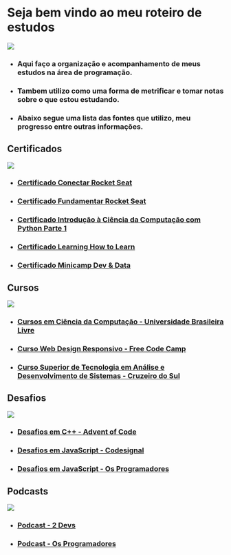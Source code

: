 # Seja bem vindo ao meu roteiro de estudos

<img src="https://i.pinimg.com/originals/3a/b6/d7/3ab6d77c8a571a2124f3d610b5ec2c97.png">

- ### Aqui faço a organização e acompanhamento de meus estudos na área de programação.

- ### Tambem utilizo como uma forma de metrificar e tomar notas sobre o que estou estudando.

- ### Abaixo segue uma lista das fontes que utilizo, meu progresso entre outras informações.

## Certificados
<img src="https://i.pinimg.com/originals/dc/4b/24/dc4b24f1c2a110d7004d3317b948608f.png">
  
- ### [Certificado Conectar Rocket Seat](https://github.com/ValdineiJunior/roteiro-de-estudos/issues/82)
- ### [Certificado Fundamentar Rocket Seat](https://github.com/ValdineiJunior/roteiro-de-estudos/issues/81)
- ### [Certificado Introdução à Ciência da Computação com Python Parte 1](https://github.com/ValdineiJunior/roteiro-de-estudos/issues/78)
- ### [Certificado Learning How to Learn](https://github.com/ValdineiJunior/roteiro-de-estudos/issues/51)
- ### [Certificado Minicamp Dev & Data](https://github.com/ValdineiJunior/roteiro-de-estudos/issues/79)

## Cursos
<img src="https://i.pinimg.com/originals/be/71/98/be7198d8041cd634aad98b501690a8de.png">
  
- ### [Cursos em Ciência da Computação - Universidade Brasileira Livre](https://github.com/ValdineiJunior/roteiro-de-estudos/issues/1)
- ### [Curso Web Design Responsivo - Free Code Camp](https://github.com/ValdineiJunior/roteiro-de-estudos/issues/2)
- ### [Curso Superior de Tecnologia em Análise e Desenvolvimento de Sistemas - Cruzeiro do Sul](https://github.com/ValdineiJunior/roteiro-de-estudos/issues/80)

## Desafios
<img src="https://i.pinimg.com/originals/1d/a4/d7/1da4d788716cfd18e196e0458fe89c60.png">

- ### [Desafios em C++ - Advent of Code](https://github.com/ValdineiJunior/roteiro-de-estudos/issues/27)
- ### [Desafios em JavaScript - Codesignal](https://github.com/ValdineiJunior/roteiro-de-estudos/issues/40)
- ### [Desafios em JavaScript - Os Programadores](https://github.com/ValdineiJunior/roteiro-de-estudos/issues/3)
  
## Podcasts
<img src="https://i.pinimg.com/originals/87/50/c7/8750c7e6782538a67c39156fb5716054.png">

- ### [Podcast - 2 Devs](https://github.com/ValdineiJunior/roteiro-de-estudos/issues/7)
- ### [Podcast - Os Programadores](https://github.com/ValdineiJunior/roteiro-de-estudos/issues/6)

